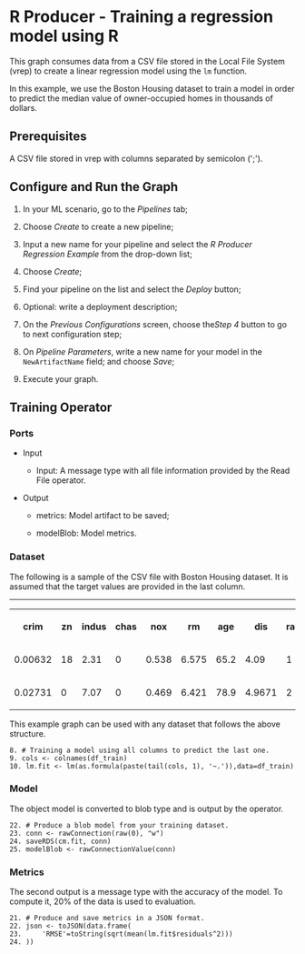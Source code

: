 <!-- loiof4f0fcf8d18e4b0f963525c74eea05b9 -->

# R Producer - Training a regression model using R



This graph consumes data from a CSV file stored in the Local File System \(vrep\) to create a linear regression model using the `lm` function.



In this example, we use the Boston Housing dataset to train a model in order to predict the median value of owner-occupied homes in thousands of dollars.



<a name="loiof4f0fcf8d18e4b0f963525c74eea05b9__section_n2m_5hy_2lb"/>

## Prerequisites

A CSV file stored in vrep with columns separated by semicolon \(';'\).



<a name="loiof4f0fcf8d18e4b0f963525c74eea05b9__section_cvt_jdy_2lb"/>

## Configure and Run the Graph

1.  In your ML scenario, go to the *Pipelines* tab;

2.  Choose *Create* to create a new pipeline;

3.  Input a new name for your pipeline and select the *R Producer Regression Example* from the drop-down list;

4.  Choose *Create*;

5.  Find your pipeline on the list and select the *Deploy* button;

6.  Optional: write a deployment description;

7.  On the *Previous Configurations* screen, choose the*Step 4* button to go to next configuration step;

8.  On *Pipeline Parameters*, write a new name for your model in the `NewArtifactName` field; and choose *Save*;

9.  Execute your graph.



<a name="loiof4f0fcf8d18e4b0f963525c74eea05b9__section_ksf_s3y_2lb"/>

## Training Operator



### Ports

-   Input

    -   Input: A message type with all file information provided by the Read File operator.


-   Output

    -   metrics: Model artifact to be saved;

    -   modelBlob: Model metrics.





### Dataset

The following is a sample of the CSV file with Boston Housing dataset. It is assumed that the target values are provided in the last column.

****


<table>
<tr>
<th valign="top">

crim

</th>
<th valign="top">

zn

</th>
<th valign="top">

indus

</th>
<th valign="top">

chas

</th>
<th valign="top">

nox

</th>
<th valign="top">

rm

</th>
<th valign="top">

age

</th>
<th valign="top">

dis

</th>
<th valign="top">

rad

</th>
<th valign="top">

tax

</th>
<th valign="top">

ptratio

</th>
<th valign="top">

black

</th>
<th valign="top">

lstat

</th>
<th valign="top">

mdev

</th>
</tr>
<tr>
<td valign="top">

0.00632

</td>
<td valign="top">

18

</td>
<td valign="top">

2.31

</td>
<td valign="top">

0

</td>
<td valign="top">

0.538

</td>
<td valign="top">

6.575

</td>
<td valign="top">

65.2

</td>
<td valign="top">

4.09

</td>
<td valign="top">

1

</td>
<td valign="top">

296

</td>
<td valign="top">

15.3

</td>
<td valign="top">

396.9

</td>
<td valign="top">

4.98

</td>
<td valign="top">

24

</td>
</tr>
<tr>
<td valign="top">

0.02731

</td>
<td valign="top">

0

</td>
<td valign="top">

7.07

</td>
<td valign="top">

0

</td>
<td valign="top">

0.469

</td>
<td valign="top">

6.421

</td>
<td valign="top">

78.9

</td>
<td valign="top">

4.9671

</td>
<td valign="top">

2

</td>
<td valign="top">

242

</td>
<td valign="top">

17.8

</td>
<td valign="top">

396.9

</td>
<td valign="top">

9.14

</td>
<td valign="top">

21.6

</td>
</tr>
</table>

This example graph can be used with any dataset that follows the above structure.

```
8. # Training a model using all columns to predict the last one.
9. cols <- colnames(df_train)
10. lm.fit <- lm(as.formula(paste(tail(cols, 1), '~.')),data=df_train)
```



### Model

The object model is converted to blob type and is output by the operator.

```
22. # Produce a blob model from your training dataset.
23. conn <- rawConnection(raw(0), "w")
24. saveRDS(cm.fit, conn)
25. modelBlob <- rawConnectionValue(conn)

```



### Metrics

The second output is a message type with the accuracy of the model. To compute it, 20% of the data is used to evaluation.

```
21. # Produce and save metrics in a JSON format.
22. json <- toJSON(data.frame(
23.     'RMSE'=toString(sqrt(mean(lm.fit$residuals^2)))
24. ))
```


